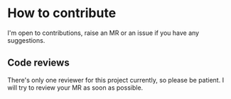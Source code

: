 # How to contribute

I'm open to contributions, raise an MR or an issue if you have any suggestions.

## Code reviews

There's only one reviewer for this project currently, so please be patient. I will try to review your MR as soon as possible.